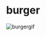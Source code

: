 # burger

![burgergif](https://user-images.githubusercontent.com/28113405/45130429-3df79000-b14e-11e8-9ad7-73fcb2316e9d.gif)
